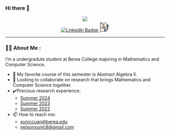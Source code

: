 ### Hi there 👋
<div id="header" align="center">
  <img src="https://media.giphy.com/media/M9gbBd9nbDrOTu1Mqx/giphy.gif" width="100"/>

  <div id="badges">
  <a href="https://www.linkedin.com/in/nelson-xunic-cua/">
    <img src="https://img.shields.io/badge/LinkedIn-blue?style=for-the-badge&logo=linkedin&logoColor=white" alt="LinkedIn Badge"/>
  </a>
  <a href="https://drive.google.com/file/d/1RTyNKj-DVN_9KqmrgwAlhRlLhx-GRH3e/view?usp=sharing">
    <img src="https://github.com/NelsonXunic/NelsonXunic/blob/main/curriculum-vitae.png"?style=for-the-badge&logo=cv&logoColor=white" alt="CV Badge" width="30" height="30"/>
<!--     <a href="https://www.freepik.com/icon/curriculum-vitae_1207431">Icon by Freepik</a> -->
  </a>
    <!--<a href="your-twitter-URL">
    <img src="https://img.shields.io/badge/Twitter-blue?style=for-the-badge&logo=twitter&logoColor=white" alt="Twitter Badge"/>
  </a> -->
</div>

</div>

<!--
**NelsonXunic/NelsonXunic** is a ✨ _special_ ✨ repository because its `README.md` (this file) appears on your GitHub profile.

Here are some ideas to get you started:
-->
---

### :man_technologist: About Me :
I’m a undergradute student at Berea College majoring in Mathematics and Computer Science.
  - 🌱 My favorite course of this semester is Abstract Algebra II.
  - 👯 Looking to collaborate on research that brings Mathematics and Computer Science together.
  - ✔️Precious research experience:
     - <a href="https://drive.google.com/file/d/1drYae_MRA5kmhXTL8EzkqtESVQYOqnp-/view?usp=sharing"> Summer 2024 </a>
     - <a href="https://drive.google.com/file/d/1v2dM3KGYqBhr_kHsN1byKJtQMc3dK89y/view?usp=sharing"> Summer 2023  </a>
     - <a href="https://drive.google.com/file/d/1XuqHMD_Ayw93FgpNxzTJFT9rqDHtNlV3/view?usp=sharing"> Summer 2022  </a>
  - 📫 How to reach me:
    - xuniccuan@berea.edu
    - nelsonxunic8@gmail.com
    
  <!-- - 🤔 I’m looking for help with ... ->
  <!-- - 💬 Ask me about ... -->
  <!-- - ⚡ Fun fact: ... -->

